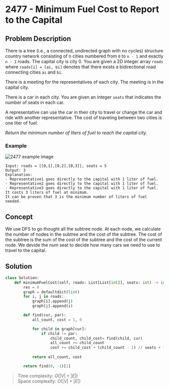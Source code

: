 # 2477 - Minimum Fuel Cost to Report to the Capital

## Problem Description

There is a tree (i.e., a connected, undirected graph with no cycles) structure country network consisting of n cities numbered from `0` to `n - 1` and exactly `n - 1` roads. The capital city is city 0. You are given a 2D integer array `roads` where `roads[i] = [ai, bi]` denotes that there exists a bidirectional road connecting cities `ai` and `bi`.

There is a meeting for the representatives of each city. The meeting is in the capital city.

There is a car in each city. You are given an integer `seats` that indicates the number of seats in each car.

A representative can use the car in their city to travel or change the car and ride with another representative. The cost of traveling between two cities is one liter of fuel.

*Return the minimum number of liters of fuel to reach the capital city.*

### Example

![2477 example image](https://assets.leetcode.com/uploads/2022/09/22/a4c380025e3ff0c379525e96a7d63a3.png)

```text
Input: roads = [[0,1],[0,2],[0,3]], seats = 5
Output: 3
Explanation: 
- Representative1 goes directly to the capital with 1 liter of fuel.
- Representative2 goes directly to the capital with 1 liter of fuel.
- Representative3 goes directly to the capital with 1 liter of fuel.
It costs 3 liters of fuel at minimum. 
It can be proven that 3 is the minimum number of liters of fuel needed.
```

## Concept

We use DFS to go thought all the subtree node. At each node, we calculate the number of nodes in the subtree and the cost of the subtree. The cost of the subtree is the sum of the cost of the subtree and the cost of the current node. We devide the num seat to decide how many cars we need to use to travel to the capital.

## Solution

```python
class Solution:
    def minimumFuelCost(self, roads: List[List[int]], seats: int) -> int:
        res = 0
        graph = defaultdict(list)
        for i, j in roads:
            graph[i].append(j)
            graph[j].append(i)

        def find(cur, par):
            all_count, cost = 1, 0

            for child in graph[cur]:
                if child != par:
                    child_count, child_cost= find(child, cur)
                    all_count += child_count
                    cost += child_cost + (child_count - 1) // seats + 1
            
            return all_count, cost

        return find(0, -1)[1]
```

> Time complexity: $O(|V| + |E|)$ \
> Space complexity: $O(|V| + |E|)$
